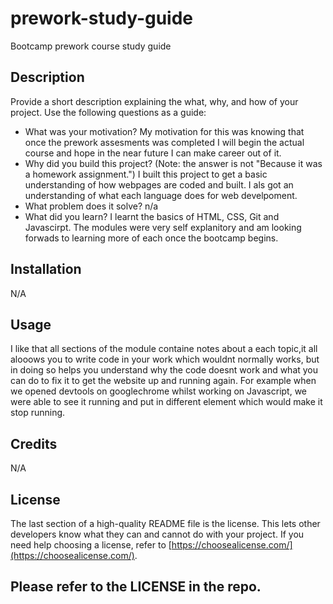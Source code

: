# prework-study-guide 
Bootcamp prework course study guide

## Description

Provide a short description explaining the what, why, and how of your project. Use the following questions as a guide:

- What was your motivation?
My motivation for this was knowing that once the prework assesments was completed I will begin the actual course and hope in the near future I can make career out of it.
- Why did you build this project? (Note: the answer is not "Because it was a homework assignment.")
I built this project to get a basic understanding of how webpages are coded and built. I als got an understanding of what each language does for web develpoment.
- What problem does it solve?
n/a
- What did you learn?
I learnt the basics of HTML, CSS, Git and Javascirpt. The modules were very self explanitory and am looking forwads to learning more of each once the bootcamp begins.


## Installation

N/A

## Usage

I like that all sections of the module containe notes about a each topic,it all alooows you to write code in your work which wouldnt normally works, but in doing so helps you understand why the code doesnt work and what you can do to fix it to get the website up and running again. For example when we opened devtools on googlechrome whilst working on Javascript, we were able to see it running and put in different element which would make it stop running.

## Credits

N/A

## License

The last section of a high-quality README file is the license. This lets other developers know what they can and cannot do with your project. If you need help choosing a license, refer to [https://choosealicense.com/](https://choosealicense.com/).

Please refer to the LICENSE in the repo.
---

